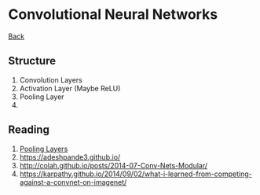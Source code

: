 # Convolutional Neural Networks

[Back](./ds.md)

## Structure

1. Convolution Layers
2. Activation Layer (Maybe ReLU)
3. Pooling Layer
4. 

## Reading

1. [Pooling Layers](https://machinelearningmastery.com/pooling-layers-for-convolutional-neural-networks/)
2. https://adeshpande3.github.io/
3. http://colah.github.io/posts/2014-07-Conv-Nets-Modular/
4. https://karpathy.github.io/2014/09/02/what-i-learned-from-competing-against-a-convnet-on-imagenet/
